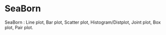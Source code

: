 # SeaBorn
SeaBorn : Line plot, Bar plot, Scatter plot, Histogram/Distplot, Joint plot, Box plot, Pair plot.
